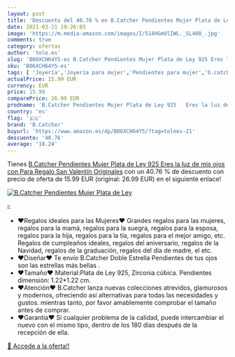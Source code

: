 ```yaml
---
layout: post
title: 'Descuento del 40.76 % en B.Catcher Pendientes Mujer Plata de Ley '
date: 2021-03-21 19:26:03
image: 'https://m.media-amazon.com/images/I/514HGmUlIWL._SL400_.jpg'
comments: true
category: ofertas
author: 'tole.es'
slug: 'B06XCH64Y5-es B.Catcher Pendientes Mujer Plata de Ley 925 Eres la luz de...'
sku: 'B06XCH64Y5-es'
tags: [ 'Joyería','Joyería para mujer','Pendientes para mujer','b.catcher','de','ley','plata', ]
actualPrice: 15.99 EUR
currency: EUR
price: 15.99
comparePrice: 26.99 EUR
prodname: 'B.Catcher Pendientes Mujer Plata de Ley 925   Eres la luz de mis ojos   con Para Regalo San Valentín Originales'
country: 'es'
flag: '🇪🇸'
brand: 'B.Catcher'
buyurl: 'https://www.amazon.es/dp/B06XCH64Y5/?tag=tolees-21'
descuento: '40.76'
average: '18.24'
---
```


Tienes [B.Catcher Pendientes Mujer Plata de Ley 925   Eres la luz de mis ojos   con Para Regalo San Valentín Originales](https://www.amazon.es/dp/B06XCH64Y5/?tag=tolees-21) con un 40.76 % de descuento con precio de oferta de 15.99 EUR (original: 26.99 EUR) en el siguiente enlace!

[![B.Catcher Pendientes Mujer Plata de Ley ](https://m.media-amazon.com/images/I/514HGmUlIWL._SL400_.jpg)](https://www.amazon.es/dp/B06XCH64Y5/?tag=tolees-21)

ℹ️:

- ♥Regalos ideales para las Mujeres♥ Grandes regalos para las mujeres, regalos para la mamá, regalos para la suegra, regalos para la esposa, regalos para la hija, regalos para la tía, regalos para el mejor amigo, etc. Regalos de cumpleaños ideales, regalos del aniversario, regalos de la Navidad, regalos de la graduación, regalos del día de madre, el etc.
- ♥Diseñar♥ Te envío B.Catcher Doble Estrella Pendientes de tus ojos son las estrellas más bellas .
- ♥Tamaño♥ Material:Plata de Ley 925, Zirconia cúbica. Pendientes dimensión: 1.22*1.22 cm.
- ♥Atención♥ B.Catcher lanza nuevas colecciones atrevidos, glamurosos y modernos, ofreciendo así alternativas para todas las necesidades y gustos. mientras tanto, por favor amablemente comprobar el tamaño antes de comprar.
- ♥Garantía♥ Si cualquier problema de la calidad, puede intercambiar el nuevo con el mismo tipo, dentro de los 180 días después de la recepción de ella.

[🛒 Accede a la oferta!!](https://www.amazon.es/dp/B06XCH64Y5/?tag=tolees-21)
